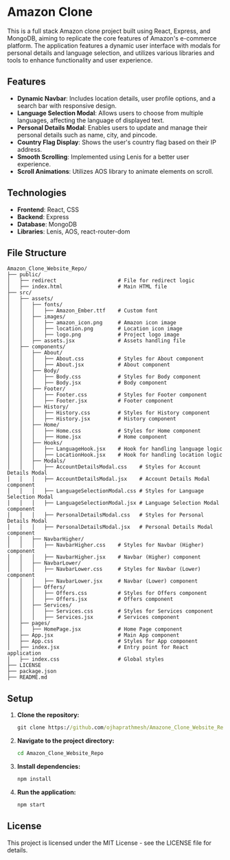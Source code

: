 # Amazon Clone

This is a full  stack Amazon clone project built using React, Express, and MongoDB, aiming to replicate the core features of Amazon's e-commerce platform. The application features a dynamic user interface with modals for personal details and language selection, and utilizes various libraries and tools to enhance functionality and user experience.

## Features

- **Dynamic Navbar**: Includes location details, user profile options, and a search bar with responsive design.
- **Language Selection Modal**: Allows users to choose from multiple languages, affecting the language of displayed text.
- **Personal Details Modal**: Enables users to update and manage their personal details such as name, city, and pincode.
- **Country Flag Display**: Shows the user's country flag based on their IP address.
- **Smooth Scrolling**: Implemented using Lenis for a better user experience.
- **Scroll Animations**: Utilizes AOS library to animate elements on scroll.

## Technologies

- **Frontend**: React, CSS
- **Backend**: Express
- **Database**: MongoDB
- **Libraries**: Lenis, AOS, react-router-dom

## File Structure

```plaintext
Amazon_Clone_Website_Repo/
├── public/
│   ├── redirect                    # File for redirect logic
│   ├── index.html                  # Main HTML file
├── src/
│   ├── assets/
│   │   ├── fonts/
│   │   │   ├── Amazon_Ember.ttf    # Custom font
│   │   ├── images/
│   │   │   ├── amazon_icon.png     # Amazon icon image
│   │   │   ├── location.png        # Location icon image
│   │   │   ├── logo.png            # Project logo image
│   │   ├── assets.jsx              # Assets handling file
│   ├── components/
│   │   ├── About/
│   │   │   ├── About.css           # Styles for About component
│   │   │   ├── About.jsx           # About component
│   │   ├── Body/
│   │   │   ├── Body.css            # Styles for Body component
│   │   │   ├── Body.jsx            # Body component
│   │   ├── Footer/
│   │   │   ├── Footer.css          # Styles for Footer component
│   │   │   ├── Footer.jsx          # Footer component
│   │   ├── History/
│   │   │   ├── History.css         # Styles for History component
│   │   │   ├── History.jsx         # History component
│   │   ├── Home/
│   │   │   ├── Home.css            # Styles for Home component
│   │   │   ├── Home.jsx            # Home component
│   │   ├── Hooks/
│   │   │   ├── LanguageHook.jsx    # Hook for handling language logic
│   │   │   ├── LocationHook.jsx    # Hook for handling location logic
│   │   ├── Modals/
│   │   │   ├── AccountDetailsModal.css    # Styles for Account Details Modal
│   │   │   ├── AccountDetailsModal.jsx    # Account Details Modal component
│   │   │   ├── LanguageSelectionModal.css # Styles for Language Selection Modal
│   │   │   ├── LanguageSelectionModal.jsx # Language Selection Modal component
│   │   │   ├── PersonalDetailsModal.css   # Styles for Personal Details Modal
│   │   │   ├── PersonalDetailsModal.jsx   # Personal Details Modal component
│   │   ├── NavbarHigher/
│   │   │   ├── NavbarHigher.css    # Styles for Navbar (Higher) component
│   │   │   ├── NavbarHigher.jsx    # Navbar (Higher) component
│   │   ├── NavbarLower/
│   │   │   ├── NavbarLower.css     # Styles for Navbar (Lower) component
│   │   │   ├── NavbarLower.jsx     # Navbar (Lower) component
│   │   ├── Offers/
│   │   │   ├── Offers.css          # Styles for Offers component
│   │   │   ├── Offers.jsx          # Offers component
│   │   ├── Services/
│   │   │   ├── Services.css        # Styles for Services component
│   │   │   ├── Services.jsx        # Services component
│   ├── pages/
│   │   ├── HomePage.jsx            # Home Page component
│   ├── App.jsx                     # Main App component
│   ├── App.css                     # Styles for App component
│   ├── index.jsx                   # Entry point for React application
│   ├── index.css                   # Global styles
├── LICENSE
├── package.json
├── README.md
```

## Setup

1. **Clone the repository:**

   ```cmd
   git clone https://github.com/ojhaprathmesh/Amazone_Clone_Website_Repo.git
   ```

2. **Navigate to the project directory:**
   ```cmd
   cd Amazon_Clone_Website_Repo
   ```

3. **Install dependencies:**
   ```cmd
   npm install
   ```

4. **Run the application:**
   ```cmd
   npm start
   ```

## License
This project is licensed under the MIT License - see the LICENSE file for details.
